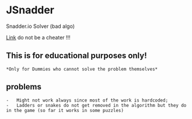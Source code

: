 # JSnadder
Snadder.io Solver (bad algo)

[Link](https://snadder.io)
do not be a cheater !!!
## This is for educational purposes only!
    *Only for Dummies who cannot solve the problem themselves*
## problems
    -   Might not work always since most of the work is hardcoded;
    -   Ladders or snakes do not get removed in the algorithm but they do in the game (so far it works in some puzzles)
